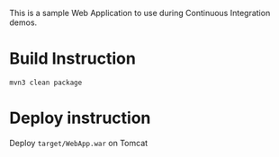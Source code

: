 This is a sample Web Application to use during Continuous Integration demos.

# Build Instruction


```
mvn3 clean package
```

#  Deploy instruction

Deploy ```target/WebApp.war``` on Tomcat
 

